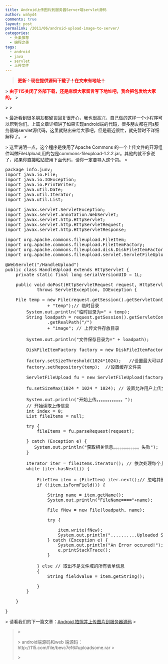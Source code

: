 ```yaml
---
title: Android上传图片到服务器Server端servlet源码
author: wahyd4
comments: true
layout: post
permalink: /2011/06/android-upload-image-to-server/
categories:
  - 头条推荐
  - 编程之美
tags:
  - android
  - java
  - servlet
  - 上传文件
---
```

> <del><span style="color: #ff0000;"><strong>更新：现在提供源码下载了！在文末有地址！</strong></span></p> 
  <p>
>     </del><span style="color: #ff0000;"><strong>由于115关闭了外部下载，还是麻烦大家留言写下地址吧，我会把包发给大家的。</strong></span>
>   </p>
</blockquote> 
> 
> 
  <p>
>     最近看到很多朋友都留言回复很开心，我也很高兴，自己做的这样一个小程序可以帮到你们。上篇文章详细讲了如果实现android端的代码，很多朋友都在问s服务器端servlet源代码，这里就贴出来给大家吧，但是最近很忙，就先暂时不详细解释了。
>   </p>

> 
> 
  <p>
>     这里说明一点，这个程序是使用了Apache Commons 的一个上传文件的开源组件叫做FileUpload,用的包是commons-fileupload-1.2.2.jar。其他的就不多说了，如果你直接粘贴使用下面代码，请你一定要导入这个包。
>   </p>

> 
> 
  <pre class="brush: java; title: ; notranslate" title="">
package info.junv;
import java.io.File;
import java.io.IOException;
import java.io.PrintWriter;
import java.util.Date;
import java.util.Iterator;
import java.util.List;

import javax.servlet.ServletException;
import javax.servlet.annotation.WebServlet;
import javax.servlet.http.HttpServlet;
import javax.servlet.http.HttpServletRequest;
import javax.servlet.http.HttpServletResponse;

import org.apache.commons.fileupload.FileItem;
import org.apache.commons.fileupload.FileItemFactory;
import org.apache.commons.fileupload.disk.DiskFileItemFactory;
import org.apache.commons.fileupload.servlet.ServletFileUpload;

@WebServlet("/HandleUpload")
public class HandleUpload extends HttpServlet {
	private static final long serialVersionUID = 1L;

	public void doPost(HttpServletRequest request, HttpServletResponse response)
			throws ServletException, IOException {

	File temp = new File(request.getSession().getServletContext().getRealPath("/")
				+ "temp");// 临时目录
		System.out.println("临时目录为=" + temp);
		String loadpath = request.getSession().getServletContext()
				.getRealPath("/")
				+ "image"; // 上传文件存放目录

		System.out.println("文件保存目录为=" + loadpath);

		DiskFileItemFactory factory = new DiskFileItemFactory();

		factory.setSizeThreshold(1024*1024);   //设置最大可以存到内存值
		factory.setRepository(temp);  //设置缓存文件夹

		ServletFileUpload fu = new ServletFileUpload(factory);

		fu.setSizeMax(1024 * 1024 * 1024); // 设置允许用户上传文件大小,单位:字节

		System.out.println("开始上传。。。。。。。。。。。。");
		// 开始读取上传信息
		int index = 0;
		List fileItems = null;

		try {
			fileItems = fu.parseRequest(request);

		} catch (Exception e) {
		   System.out.println("获取相关信息。。。。。。。。。。。。失败");
		}

		Iterator iter = fileItems.iterator(); // 依次处理每个上传的文件
		while (iter.hasNext()) {

			FileItem item = (FileItem) iter.next();// 忽略其他不是文件域的所有表单信息
			if (!item.isFormField()) {

				String name = item.getName();
				System.out.println("FileName===="+name);

				File fNew = new File(loadpath, name);

				try {

					item.write(fNew);
					System.out.println("..........Uploaded Successed");
				} catch (Exception e) {
                    System.out.println("An Error occured!");
					e.printStackTrace();
				}

			} else // 取出不是文件域的所有表单信息
			{
				String fieldvalue = item.getString();

			}
		}

	}

}
</pre>

> 
> 
  <p>
>     请看我们的下一篇文章：<a href="http://toozhao.com/2011/06/android-%E6%8B%8D%E7%85%A7%E5%B9%B6%E4%B8%8A%E4%BC%A0%E5%9B%BE%E7%89%87%E5%88%B0%E6%9C%8D%E5%8A%A1%E5%99%A8%E6%BA%90%E7%A0%81/" target="_blank">Android 拍照并上传图片到服务器源码</a>
>   </p>

> 
> 
  <blockquote>
>     <p>
>       android端源码和web 端源码：http://115.com/file/bevc7e16#uploadsome.rar
>     </p>
>   </blockquote>
